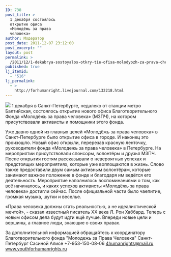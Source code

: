 ```yaml
---
ID: 738
post_title: >
  1 декабря состоялось
  открытие офиса
  «Молодёжь за права
  человека»
author: Модератор
post_date: 2011-12-07 23:12:00
post_excerpt: ""
layout: post
permalink: >
  /2011/12/1-dekabrya-sostoyalos-otkry-tie-ofisa-molodyozh-za-prava-cheloveka.html
published: true
lj_itemid:
  - "516"
lj_permalink:
  - >
    http://forhumanright.livejournal.com/132218.html
---
```

<img src="http://cs5338.vk.com/u132145096/132409092/x_5b26039f.jpg" /> 1 декабря в Санкт-Петербурге, недалеко от станции метро Балтийская, состоялось открытие нового офиса Благотворительного Фонда «Молодёжь за права человека» (МЗПЧ), на котором присутствовали активисты и помощники этого фонда. 

Уже давно одной из главных целей «Молодёжь за права человека» в  Санкт-Петербурге было открытие офиса в городе. И наконец это произошло. Новый офис открыли, перерезав красную ленточку, руководители фонда «Молодежь за права человека» в Петербурге. На мероприятии присутствовали спонсоры,  волонтёры и друзья МЗПЧ. После открытия гостям рассказывали  о невероятных успехах и предстоящих мероприятиях, которые уже воплощаются в жизнь. Слово также предоставили двум самым активным волонтёрам, которые занимают важное положение в фонде и благодаря им ведётся его деятельность. Мероприятие наполнилось воспоминаниями о том, как всё начиналось, и каких успехов активисты «Молодёжь за права человека» достигли сейчас. После официальной части было чаепитие, громкая музыка, шутки и веселье. 

«Права человека должны стать реальностью, а не идеалистической мечтой», - сказал известный писатель ХХ века Л. Рон Хаббард. Теперь с новым офисом дела будут идти ещё лучше. Впереди новые цели и вершины, а главное люди, знающие о своих правах.

За дополнительной информацией обращайтесь к координатору
Благотворительного фонда
"Молодежь за Права Человека" Санкт-Петербург 
Сасиной Алисе 
+7-953-150-08-06 
4humanrights@mail.ru
www.youthforhumanrights.ru